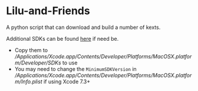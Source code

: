 # Lilu-and-Friends
A python script that can download and build a number of kexts.

Additional SDKs can be found [here](https://github.com/phracker/MacOSX-SDKs) if need be.

 * Copy them to */Applications/Xcode.app/Contents/Developer/Platforms/MacOSX.platform/Developer/SDKs* to use
 * You may need to change the `MinimumSDKVersion` in */Applications/Xcode.app/Contents/Developer/Platforms/MacOSX.platform/Info.plist* if using Xcode 7.3+

